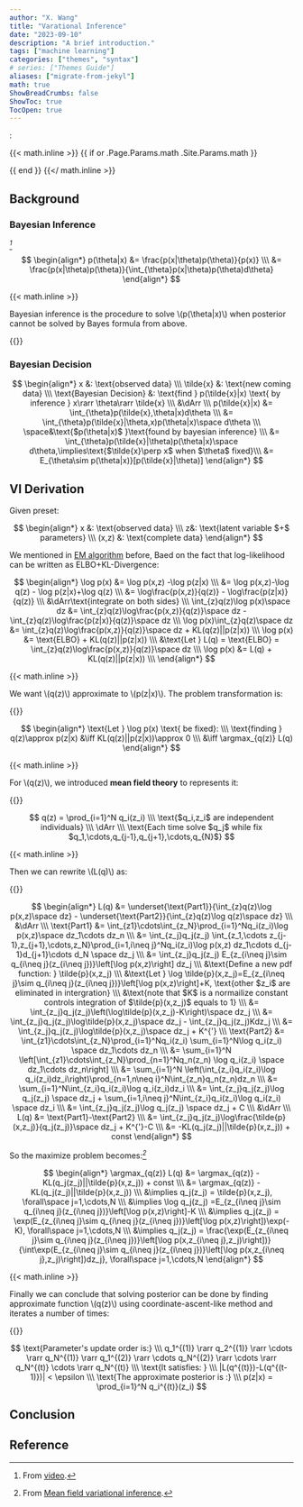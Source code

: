 ```yaml
---
author: "X. Wang"
title: "Varational Inference"
date: "2023-09-10"
description: "A brief introduction."
tags: ["machine learning"]
categories: ["themes", "syntax"]
# series: ["Themes Guide"]
aliases: ["migrate-from-jekyl"]
math: true
ShowBreadCrumbs: false
ShowToc: true
TocOpen: true
---
```


:                                                         

{{< math.inline >}}
{{ if or .Page.Params.math .Site.Params.math }}

<link rel="stylesheet" href="https://cdn.jsdelivr.net/npm/katex@0.16.8/dist/katex.min.css" integrity="sha384-GvrOXuhMATgEsSwCs4smul74iXGOixntILdUW9XmUC6+HX0sLNAK3q71HotJqlAn" crossorigin="anonymous">

<!-- The loading of KaTeX is deferred to speed up page rendering -->
<script defer src="https://cdn.jsdelivr.net/npm/katex@0.16.8/dist/katex.min.js" integrity="sha384-cpW21h6RZv/phavutF+AuVYrr+dA8xD9zs6FwLpaCct6O9ctzYFfFr4dgmgccOTx" crossorigin="anonymous"></script>

<!-- To automatically render math in text elements, include the auto-render extension: -->
<script defer src="https://cdn.jsdelivr.net/npm/katex@0.16.8/dist/contrib/auto-render.min.js" integrity="sha384-+VBxd3r6XgURycqtZ117nYw44OOcIax56Z4dCRWbxyPt0Koah1uHoK0o4+/RRE05" crossorigin="anonymous"
    onload="renderMathInElement(document.body);"></script>
{{ end }}
{{</ math.inline >}}

<style>
    /* Set the font size of all math elements to 16px */
    .katex {
        font-size: 16px !important;
    }
</style>

## Background

### Bayesian Inference

<cite>[^1]</cite>

$$
\begin{align*}
p(\theta|x) &= \frac{p(x|\theta)p(\theta)}{p(x)} \\\
&= \frac{p(x|\theta)p(\theta)}{\int_{\theta}p(x|\theta)p(\theta)d\theta}
\end{align*}
$$

{{< math.inline >}}
<p>
Bayesian inference is the procedure to solve \(p(\theta|x)\) when posterior cannot be solved by Bayes formula from above.
</p>
{{</ math.inline >}}

### Bayesian Decision

$$
\begin{align*}
x &: \text{observed data} \\\
\tilde{x} &: \text{new coming data} \\\
\text{Bayesian Decision} &: \text{find } p(\tilde{x}|x) \text{ by inference } x\rarr \theta\rarr \tilde{x} \\\
&\dArr \\\
p(\tilde{x}|x) &= \int_{\theta}p(\tilde{x},\theta|x)d\theta \\\
&= \int_{\theta}p(\tilde{x}|\theta,x)p(\theta|x)\space d\theta \\\
\space&\text{$p(\theta|x)$ }\text{found by bayesian inference} \\\ 
&= \int_{\theta}p(\tilde{x}|\theta)p(\theta|x)\space d\theta,\implies\text{$\tilde{x}\perp x$ when $\theta$ fixed}\\\
&= E_{\theta\sim p(\theta|x)}[p(\tilde{x}|\theta)]
\end{align*}
$$


## VI Derivation

Given preset:

$$
\begin{align*}
x &: \text{observed data} \\\
z&: \text{latent variable $+$ parameters} \\\
(x,z) &: \text{complete data}
\end{align*}
$$

We mentioned in [EM algorithm](https://tirmisula.github.io/posts/expectation-maximization/#derive-em-from-elbokl-divergence) before, Baed on the fact that log-likelihood can be written as ELBO+KL-Divergence:

$$
\begin{align*}
\log p(x) &= \log p(x,z) -\log p(z|x) \\\
&= \log p(x,z)-\log q(z) - \log p(z|x)+\log q(z) \\\
&= \log\frac{p(x,z)}{q(z)} - \log\frac{p(z|x)}{q(z)} \\\
&\dArr\text{integrate on both sides} \\\
\int_{z}q(z)\log p(x)\space dz &= \int_{z}q(z)\log\frac{p(x,z)}{q(z)}\space dz - \int_{z}q(z)\log\frac{p(z|x)}{q(z)}\space dz \\\
\log p(x)\int_{z}q(z)\space dz &= \int_{z}q(z)\log\frac{p(x,z)}{q(z)}\space dz + KL(q(z)||p(z|x)) \\\
\log p(x) &= \text{ELBO} + KL(q(z)||p(z|x)) \\\
&\text{Let } L(q) = \text{ELBO} = \int_{z}q(z)\log\frac{p(x,z)}{q(z)}\space dz \\\
\log p(x) &= L(q) + KL(q(z)||p(z|x)) \\\
\end{align*}
$$

{{< math.inline >}}
<p>
We want \(q(z)\) approximate to \(p(z|x)\). The problem transformation is:
</p>
{{</ math.inline >}}

$$
\begin{align*}
\text{Let } \log p(x) \text{ be fixed}: \\\
\text{finding } q(z)\approx p(z|x) &\iff KL(q(z)||p(z|x))\approx 0 \\\
&\iff \argmax_{q(z)} L(q)
\end{align*}
$$

{{< math.inline >}}
<p>
For \(q(z)\), we introduced <b>mean field theory</b> to represents it:
</p>
{{</ math.inline >}}

$$
q(z) = \prod_{i=1}^N q_i(z_i) \\\
\text{$q_i,z_i$ are independent individuals} \\\
\dArr \\\
\text{Each time solve $q_j$ while fix $q_1,\cdots,q_{j-1},q_{j+1},\cdots,q_{N}$}
$$

{{< math.inline >}}
<p>
Then we can rewrite \(L(q)\) as:
</p>
{{</ math.inline >}}

$$
\begin{align*}
L(q) &= \underset{\text{Part1}}{\int_{z}q(z)\log p(x,z)\space dz} - \underset{\text{Part2}}{\int_{z}q(z)\log q(z)\space dz} \\\
&\dArr \\\
\text{Part1} &= \int_{z1}\cdots\int_{z_N}\prod_{i=1}^Nq_i(z_i)\log p(x,z)\space dz_1\cdots dz_n \\\
&= \int_{z_j}q_j(z_j) \int_{z_1,\cdots z_{j-1},z_{j+1},\cdots,z_N}\prod_{i=1,i\neq j}^Nq_i(z_i)\log p(x,z) dz_1\cdots d_{j-1}d_{j+1}\cdots d_N \space dz_j \\\
&= \int_{z_j}q_j(z_j) E_{z_{i\neq j}\sim q_{i\neq j}(z_{i\neq j})}\left[\log p(x,z)\right] dz_j \\\
&\text{Define a new pdf function: } \tilde{p}(x,z_j) \\\
&\text{Let } \log \tilde{p}(x,z_j)=E_{z_{i\neq j}\sim q_{i\neq j}(z_{i\neq j})}\left[\log p(x,z)\right]+K, \text{other $z_i$ are eliminated in intergration} \\\
&\text{note that $K$ is a normailize constant controls integration of $\tilde{p}(x,z_j)$ equals to 1} \\\
&= \int_{z_j}q_j(z_j)\left(\log\tilde{p}(x,z_j)-K\right)\space dz_j \\\
&= \int_{z_j}q_j(z_j)\log\tilde{p}(x,z_j)\space dz_j - \int_{z_j}q_j(z_j)Kdz_j \\\
&= \int_{z_j}q_j(z_j)\log\tilde{p}(x,z_j)\space dz_j + K^{'} \\\
\text{Part2} &= \int_{z1}\cdots\int_{z_N}\prod_{i=1}^Nq_i(z_i) \sum_{i=1}^N\log q_i(z_i) \space dz_1\cdots dz_n \\\
&= \sum_{i=1}^N \left[\int_{z1}\cdots\int_{z_N}\prod_{n=1}^Nq_n(z_n) \log q_i(z_i) \space dz_1\cdots dz_n\right] \\\
&= \sum_{i=1}^N \left(\int_{z_i}q_i(z_i)\log q_i(z_i)dz_i\right)\prod_{n=1,n\neq i}^N\int_{z_n}q_n(z_n)dz_n \\\
&= \sum_{i=1}^N\int_{z_i}q_i(z_i)\log q_i(z_i)dz_i \\\
&= \int_{z_j}q_j(z_j)\log q_j(z_j) \space dz_j + \sum_{i=1,i\neq j}^N\int_{z_i}q_i(z_i)\log q_i(z_i) \space dz_i \\\
&= \int_{z_j}q_j(z_j)\log q_j(z_j) \space dz_j + C \\\
&\dArr \\\
L(q) &= \text{Part1}-\text{Part2} \\\
&= \int_{z_j}q_j(z_j)\log\frac{\tilde{p}(x,z_j)}{q_j(z_j)}\space dz_j + K^{'}-C \\\
&= -KL(q_j(z_j)||\tilde{p}(x,z_j)) + const
\end{align*}
$$

So the maximize problem becomes:<cite>[^2]</cite>

$$
\begin{align*}
\argmax_{q(z)} L(q) &= \argmax_{q(z)} -KL(q_j(z_j)||\tilde{p}(x,z_j)) + const \\\
&= \argmax_{q(z)} -KL(q_j(z_j)||\tilde{p}(x,z_j)) \\\
&\implies q_j(z_j) = \tilde{p}(x,z_j), \forall\space j=1,\cdots,N \\\
&\implies \log q_j(z_j) =E_{z_{i\neq j}\sim q_{i\neq j}(z_{i\neq j})}\left[\log p(x,z)\right]-K \\\
&\implies q_j(z_j) = \exp(E_{z_{i\neq j}\sim q_{i\neq j}(z_{i\neq j})}\left[\log p(x,z)\right])\exp(-K), \forall\space j=1,\cdots,N \\\
&\implies q_j(z_j) = \frac{\exp(E_{z_{i\neq j}\sim q_{i\neq j}(z_{i\neq j})}\left[\log p(x,z_{i\neq j},z_j)\right])}{\int\exp(E_{z_{i\neq j}\sim q_{i\neq j}(z_{i\neq j})}\left[\log p(x,z_{i\neq j},z_j)\right])dz_j}, \forall\space j=1,\cdots,N
\end{align*}
$$

{{< math.inline >}}
<p>
Finally we can conclude that solving posterior can be done by finding approximate function \(q(z)\) using coordinate-ascent-like method and iterates a number of times:
</p>
{{</ math.inline >}}

$$
\text{Parameter's update order is:} \\\
q_1^{(1)} \rarr q_2^{(1)} \rarr \cdots \rarr q_N^{(1)} \rarr q_1^{(2)} \rarr \cdots q_N^{(2)} \rarr \cdots \rarr q_N^{(t)} \cdots \rarr q_N^{(t)} \\\
\text{It satisfies: } \\\
|L(q^{(t)})-L(q^{(t-1)})| < \epsilon \\\
\text{The approximate posterior is :} \\\
p(z|x) = \prod_{i=1}^N q_i^{(t)}(z_i)
$$

## Conclusion



## Reference

[^1]: From [video](https://www.bilibili.com/video/BV1aE411o7qd?p=69).
[^3]: From [The Matrix Cookbook](https://www.math.uwaterloo.ca/~hwolkowi/matrixcookbook.pdf).
[^2]: From [Mean field variational inference](https://mbernste.github.io/files/notes/MeanFieldVariationalInference.pdf).